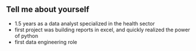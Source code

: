 ## Tell me about yourself
- 1.5 years as a data analyst specialized in the health sector
- first project was building reports in excel, and quickly realized the power of python
- first data engineering role